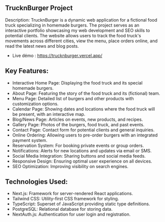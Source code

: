 ##
## TrucknBurger Project



Description:
TrucknBurger is a dynamic web application for a fictional food truck specializing in homemade burgers. The project serves as an interactive portfolio showcasing my web development and SEO skills to potential clients. The website allows users to track the food truck's movements across different cities, view the menu, place orders online, and read the latest news and blog posts.

- Live démo : https://trucknburger.vercel.app/

## Key Features:

- Interactive Home Page: Displaying the food truck and its special homemade burgers.
- About Page: Featuring the story of the food truck and its (fictional) team.
- Menu Page: Detailed list of burgers and other products with customization options.
- Calendar Page: Showing dates and locations where the food truck will be present, with an interactive map.
- Blog/News Page: Articles on events, new products, and recipes.
- Gallery Page: Photos of the burgers, food truck, and past events.
- Contact Page: Contact form for potential clients and general inquiries.
- Online Ordering: Allowing users to pre-order burgers with an integrated payment system.
- Reservation System: For booking private events or group orders.
- Notifications: Alerts for new locations and updates via email or SMS.
- Social Media Integration: Sharing buttons and social media feeds.
- Responsive Design: Ensuring optimal user experience on all devices.
- SEO Optimization: Improving visibility on search engines.

## Technologies Used:

- Next.js: Framework for server-rendered React applications.
- Tailwind CSS: Utility-first CSS framework for styling.
- TypeScript: Superset of JavaScript providing static type definitions.
- PostgreSQL: Relational database for storing data.
- NextAuth.js: Authentication for user login and registration.

